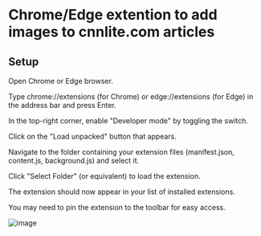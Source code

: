 # Chrome/Edge extention to add images to cnnlite.com articles

## Setup

Open Chrome or Edge browser.

Type chrome://extensions (for Chrome) or edge://extensions (for Edge) in the address bar and press Enter.

In the top-right corner, enable "Developer mode" by toggling the switch.

Click on the "Load unpacked" button that appears.

Navigate to the folder containing your extension files (manifest.json, content.js, background.js) and select it.

Click "Select Folder" (or equivalent) to load the extension.

The extension should now appear in your list of installed extensions.

You may need to pin the extension to the toolbar for easy access.

![image](https://github.com/user-attachments/assets/dd9db835-264b-4a28-9303-26cda36b878c)
